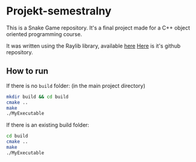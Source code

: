 # Projekt-semestralny

This is a Snake Game repository. It's a final project made for a C++ object oriented programming course.

It was written using the Raylib library, available [here](https://www.raylib.com/)
[Here](https://github.com/raysan5/raylib) is it's github repository.

## How to run

If there is no ```build``` folder:
(in the main project directory)

```bash
mkdir build && cd build
cmake ..
make
./MyExecutable
```

If there is an existing build folder:

```bash
cd build
cmake ..
make
./MyExecutable
```
